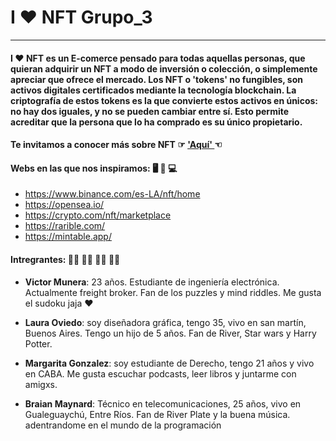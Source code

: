 

# I ❤️ NFT Grupo_3 
___
 #### I ❤️ NFT es un E-comerce pensado para todas aquellas personas, que quieran adquirir un NFT a modo de inversión o colección, o simplemente apreciar que ofrece el mercado. Los NFT o 'tokens' no fungibles, son activos digitales certificados mediante la tecnología blockchain. La criptografía de estos tokens es la que convierte estos activos en únicos: no hay dos iguales, y no se pueden cambiar entre sí. Esto permite acreditar que la persona que lo ha comprado es su único propietario.




#### Te invitamos a conocer más sobre NFT  ☞  <a href = 'https://www.xataka.com/basics/que-nft-como-funcionan'> 'Aquí' </a> ☜


#### Webs en las que nos inspiramos: 🖥 📲 💻

+ https://www.binance.com/es-LA/nft/home 
+ https://opensea.io/
+ https://crypto.com/nft/marketplace
+ https://rarible.com/
+ https://mintable.app/


 #### Intregrantes: 👨‍💻 👩‍💻 👨‍💻 👩‍💻 

 + **Victor Munera**: 23 años. Estudiante de ingeniería electrónica. Actualmente freight broker. Fan de los puzzles y mind riddles. Me gusta el sudoku jaja ❤️

 + **Laura Oviedo**: soy diseñadora gráfica, tengo 35, vivo en san martín, Buenos Aires. Tengo un hijo de 5 años. Fan de River, Star wars y Harry Potter.

 + **Margarita Gonzalez**: soy estudiante de Derecho, tengo 21 años y vivo en CABA. Me gusta escuchar podcasts, leer libros y juntarme con amigxs.

 + **Braian Maynard**: Técnico en telecomunicaciones, 25 años, vivo en Gualeguaychú, Entre Ríos. Fan de River Plate y la buena música. adentrandome en el mundo de la programación 

